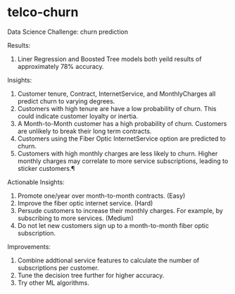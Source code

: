 # telco-churn
Data Science Challenge: churn prediction

Results:
1. Liner Regression and Boosted Tree models both yeild results of approximately 78% accuracy.  

Insights:
1. Customer tenure, Contract, InternetService, and MonthlyCharges all predict churn to varying degrees. 
2. Customers with high tenure are have a low probability of churn. This could indicate customer loyalty or inertia. 
3. A Month-to-Month customer has a high probability of churn. Customers are unlikely to break their long term contracts. 
3. Customers using the Fiber Optic InternetService option are predicted to churn.
4. Customers with high monthly charges are less likely to churn. Higher monthly charges may correlate to more service subscriptions, leading to sticker customers.¶

Actionable Insights:
1. Promote one/year over month-to-month contracts. (Easy)
2. Improve the fiber optic internet service. (Hard)
3. Persude customers to increase their monthly charges. For example, by subscribing to more services. (Medium)
4. Do not let new customers sign up to a month-to-month fiber optic subscription. 

Improvements:
1. Combine addtional service features to calculate the number of subscriptions per customer.
2. Tune the decision tree further for higher accuracy.
3. Try other ML algorithms.
